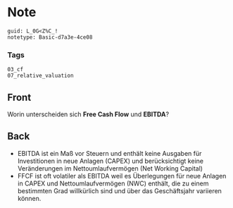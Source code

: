 # Note
```
guid: L_0G<Z%C_!
notetype: Basic-d7a3e-4ce08
```

### Tags
```
03_cf
07_relative_valuation
```

## Front
<p>Worin unterscheiden sich <b>Free Cash Flow</b> und
<b>EBITDA</b>?

## Back
<div>
  <div>
    <ul>
      <li>EBITDA ist ein Maß vor Steuern und enthält keine Ausgaben
      für Investitionen in neue Anlagen (CAPEX) und berücksichtigt
      keine Veränderungen im Nettoumlaufvermögen (Net Working
      Capital)
      <li>FFCF ist oft volatiler als EBITDA weil es Überlegungen
      für neue Anlagen in CAPEX und Nettoumlaufvermögen (NWC)
      enthält, die zu einem bestimmten Grad willkürlich sind und
      über das Geschäftsjahr variieren können.
    </ul>
  </div>
</div>
